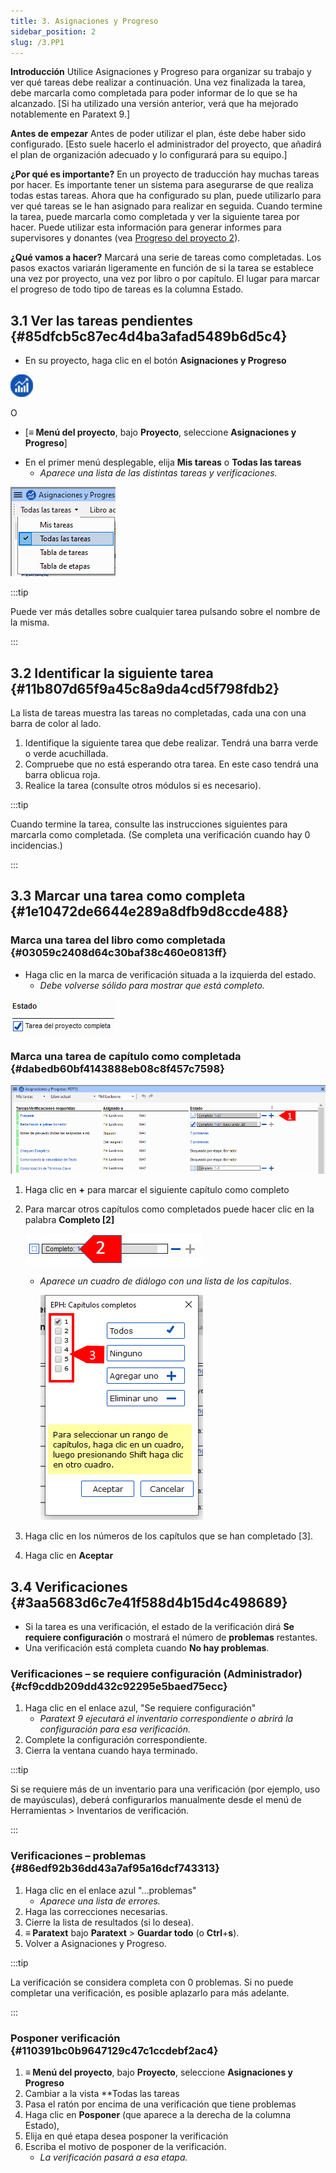 ```yaml
---
title: 3. Asignaciones y Progreso
sidebar_position: 2
slug: /3.PP1
---
```


**Introducción** Utilice Asignaciones y Progreso para organizar su trabajo y ver qué tareas debe realizar a continuación. Una vez finalizada la tarea, debe marcarla como completada para poder informar de lo que se ha alcanzado. [Si ha utilizado una versión anterior, verá que ha mejorado notablemente en Paratext 9.]

**Antes de empezar** Antes de poder utilizar el plan, éste debe haber sido configurado. [Esto suele hacerlo el administrador del proyecto, que añadirá el plan de organización adecuado y lo configurará para su equipo.]

**¿Por qué es importante?** En un proyecto de traducción hay muchas tareas por hacer. Es importante tener un sistema para asegurarse de que realiza todas estas tareas. Ahora que ha configurado su plan, puede utilizarlo para ver qué tareas se le han asignado para realizar en seguida. Cuando termine la tarea, puede marcarla como completada y ver la siguiente tarea por hacer. Puede utilizar esta información para generar informes para supervisores y donantes (vea [Progreso del proyecto 2](/6.PP2)).

**¿Qué vamos a hacer?** Marcará una serie de tareas como completadas. Los pasos exactos variarán ligeramente en función de si la tarea se establece una vez por proyecto, una vez por libro o por capítulo. El lugar para marcar el progreso de todo tipo de tareas es la columna Estado.

## 3.1 Ver las tareas pendientes {#85dfcb5c87ec4d4ba3afad5489b6d5c4}

<div class='notion-row'>
<div class='notion-column' style={{width: 'calc((100% - (min(32px, 4vw) * 1)) * 0.5)'}}>

- En su proyecto, haga clic en el botón **Asignaciones y Progreso**

</div><div className='notion-spacer'></div>

<div class='notion-column' style={{width: 'calc((100% - (min(32px, 4vw) * 1)) * 0.5)'}}>

![](./861894244.png)

</div><div className='notion-spacer'></div>
</div>

O

- [**≡ Menú del proyecto**, bajo **Proyecto**, seleccione **Asignaciones y Progreso**]

<div class='notion-row'>
<div class='notion-column' style={{width: 'calc((100% - (min(32px, 4vw) * 1)) * 0.5)'}}>

- En el primer menú desplegable, elija **Mis tareas** o **Todas las tareas**
    - _Aparece una lista de las distintas tareas y verificaciones._

</div><div className='notion-spacer'></div>

<div class='notion-column' style={{width: 'calc((100% - (min(32px, 4vw) * 1)) * 0.5)'}}>

![](./1194388438.png)

</div><div className='notion-spacer'></div>
</div>

:::tip

Puede ver más detalles sobre cualquier tarea pulsando sobre el nombre de la misma.

:::

## 3.2 Identificar la siguiente tarea {#11b807d65f9a45c8a9da4cd5f798fdb2}

La lista de tareas muestra las tareas no completadas, cada una con una barra de color al lado.

1. Identifique la siguiente tarea que debe realizar. Tendrá una barra verde o verde acuchillada.
2. Compruebe que no está esperando otra tarea. En este caso tendrá una barra oblicua roja.
3. Realice la tarea (consulte otros módulos si es necesario).

:::tip

Cuando termine la tarea, consulte las instrucciones siguientes para marcarla como completada. (Se completa una verificación cuando hay 0 incidencias.)

:::

## 3.3 Marcar una tarea como completa {#1e10472de6644e289a8dfb9d8ccde488}

### Marca una tarea del libro como completada {#03059c2408d64c30baf38c460e0813ff}

<div class='notion-row'>
<div class='notion-column' style={{width: 'calc((100% - (min(32px, 4vw) * 1)) * 0.5)'}}>

- Haga clic en la marca de verificación situada a la izquierda del estado.
    - _Debe volverse sólido para mostrar que está completo._

</div><div className='notion-spacer'></div>

<div class='notion-column' style={{width: 'calc((100% - (min(32px, 4vw) * 1)) * 0.49999999999999994)'}}>

![](./954238022.png)

</div><div className='notion-spacer'></div>
</div>

### Marca una tarea de capítulo como completada {#dabedb60bf4143888eb08c8f457c7598}

![](./498799590.png)

1. Haga clic en **+** para marcar el siguiente capítulo como completo

2. Para marcar otros capítulos como completados puede hacer clic en la palabra **Completo [2]**

    ![](./57914603.png)

    - _Aparece un cuadro de diálogo con una lista de los capítulos_.

        ![](./2100928914.png)

3. Haga clic en los números de los capítulos que se han completado [3].

4. Haga clic en **Aceptar**

## 3.4 Verificaciones {#3aa5683d6c7e41f588d4b15d4c498689}

- Si la tarea es una verificación, el estado de la verificación dirá **Se requiere configuración** o mostrará el número de **problemas** restantes.
- Una verificación está completa cuando **No hay problemas**.

### Verificaciones – se requiere configuración (Administrador) {#cf9cddb209dd432c92295e5baed75ecc}

1. Haga clic en el enlace azul, "Se requiere configuración"
    - _Paratext 9 ejecutará el inventario correspondiente o abrirá la configuración para esa verificación._
2. Complete la configuración correspondiente.
3. Cierra la ventana cuando haya terminado.

:::tip

Si se requiere más de un inventario para una verificación (por ejemplo, uso de mayúsculas), deberá configurarlos manualmente desde el menú de Herramientas &gt; Inventarios de verificación.

:::

### Verificaciones – problemas {#86edf92b36dd43a7af95a16dcf743313}

1. Haga clic en el enlace azul "…problemas"
    - _Aparece una lista de errores._
2. Haga las correcciones necesarias.
3. Cierre la lista de resultados (si lo desea).
4. **≡ Paratext** bajo **Paratext** &gt; **Guardar todo** (o **Ctrl**+**s**).
5. Volver a Asignaciones y Progreso.

:::tip

La verificación se considera completa con 0 problemas. Si no puede completar una verificación, es posible aplazarlo para más adelante.

:::

### Posponer verificación {#110391bc0b9647129c47c1ccdebf2ac4}

1. **≡ Menú del proyecto**, bajo **Proyecto**, seleccione **Asignaciones y Progreso**
2. Cambiar a la vista \*\*Todas las tareas
3. Pasa el ratón por encima de una verificación que tiene problemas
4. Haga clic en **Posponer** (que aparece a la derecha de la columna Estado),
5. Elija en qué etapa desea posponer la verificación
6. Escriba el motivo de posponer de la verificación.
    - _La verificación pasará a esa etapa._
